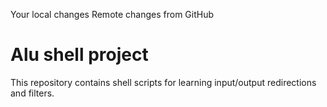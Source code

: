Your local changes
Remote changes from GitHub

# Alu shell project
This repository contains shell scripts for learning input/output redirections and filters.

